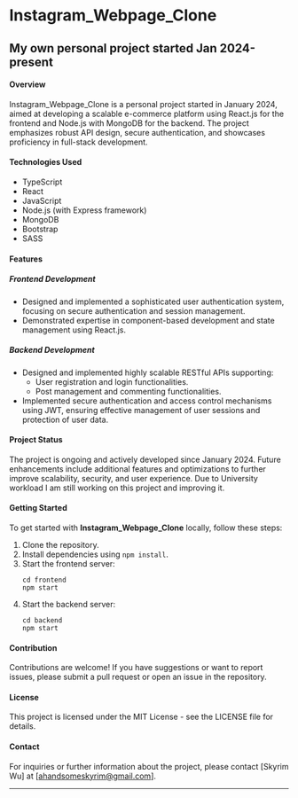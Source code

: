 # Instagram_Webpage_Clone
## My own personal project started **Jan 2024-present**

#### Overview
Instagram_Webpage_Clone is a personal project started in January 2024, aimed at developing a scalable e-commerce platform using React.js for the frontend and Node.js with MongoDB for the backend. The project emphasizes robust API design, secure authentication, and showcases proficiency in full-stack development.

#### Technologies Used
- TypeScript
- React
- JavaScript
- Node.js (with Express framework)
- MongoDB
- Bootstrap
- SASS

#### Features

##### Frontend Development
- Designed and implemented a sophisticated user authentication system, focusing on secure authentication and session management.
- Demonstrated expertise in component-based development and state management using React.js.

##### Backend Development
- Designed and implemented highly scalable RESTful APIs supporting:
  - User registration and login functionalities.
  - Post management and commenting functionalities.
- Implemented secure authentication and access control mechanisms using JWT, ensuring effective management of user sessions and protection of user data.

#### Project Status
The project is ongoing and actively developed since January 2024. Future enhancements include additional features and optimizations to further improve scalability, security, and user experience. Due to University workload I am still working on this project and improving it.

#### Getting Started
To get started with **Instagram_Webpage_Clone** locally, follow these steps:
1. Clone the repository.
2. Install dependencies using `npm install`.
3. Start the frontend server:
   ```shell
   cd frontend
   npm start
   ```
4. Start the backend server:
   ```shell
   cd backend
   npm start
   ```

#### Contribution
Contributions are welcome! If you have suggestions or want to report issues, please submit a pull request or open an issue in the repository.

#### License
This project is licensed under the MIT License - see the LICENSE file for details.

#### Contact
For inquiries or further information about the project, please contact  [Skyrim Wu] at [ahandsomeskyrim@gmail.com].

---

